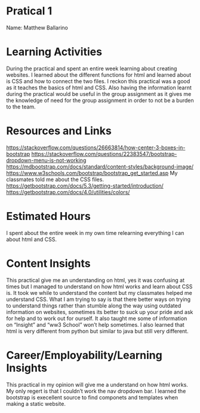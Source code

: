 # Pratical 1 
Name: Matthew Ballarino

# Learning Activities

During the practical and spent an entire week learning about creating websites. I learned about the different functions for html and learned about is CSS and how to connect the two files. I reckon this practical was a good as it teaches the basics of html and CSS. Also having the information learnt during the practical would be useful in the group assignment as it gives me the knowledge of need for the group assignment in order to not be a burden to the team. 


# Resources and Links

https://stackoverflow.com/questions/26663814/how-center-3-boxes-in-bootstrap
https://stackoverflow.com/questions/22383547/bootstrap-dropdown-menu-is-not-working 
https://mdbootstrap.com/docs/standard/content-styles/background-image/
https://www.w3schools.com/bootstrap/bootstrap_get_started.asp 
My classmates told me about the CSS files. 
https://getbootstrap.com/docs/5.3/getting-started/introduction/ 
https://getbootstrap.com/docs/4.0/utilities/colors/ 

# Estimated Hours

I spent about the entire week in my own time relearning everything I can about html and CSS. 

# Content Insights

This practical give me an understanding on html, yes it was confusing at times but I managed to understand on how html works and learn about CSS is. It took we while to understand the content but my classmates helped me understand CSS. What I am trying to say is that there better ways on trying to understand things rather than stumble along the way using outdated information on websites, sometimes its better to suck up your pride and ask for help and to work out for ourself. It also taught me some of information on “Insight” and “ww3 School” won’t help sometimes. I also learned that html is very different from python but similar to java but still very different. 

# Career/Employability/Learning Insights
This practical in my opinion will give me a understand on how html works. My only regert is that I couldn’t work the nav dropdown bar. I learned the bootstrap is execellent source to find componets and templates when making a static website.   
